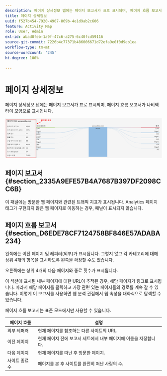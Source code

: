 ```yaml
---
description: 페이지 상세정보 탭에는 페이지 보고서가 표로 표시되며, 페이지 흐름 보고서가 나비넥타이 모양으로 표시됩니다.
title: 페이지 상세정보
uuid: f527b454-7920-4907-869b-4e1d9ab2c606
feature: Activity Map
role: User, Admin
exl-id: abad0feb-1a9f-47c6-a275-6c40fcd59116
source-git-commit: 7226b4c77371b486006671d72efa9e0f0d9eb1ea
workflow-type: tm+mt
source-wordcount: '245'
ht-degree: 100%

---
```


# 페이지 상세정보 

페이지 상세정보 탭에는 페이지 보고서가 표로 표시되며, 페이지 흐름 보고서가 나비넥타이 모양으로 표시됩니다.

![](assets/page_flow.png)

## 페이지 보고서 {#section_2335A9EFE57B4A7687B397DF2098CC6B}

이 패널에는 방문한 웹 페이지와 관련된 트래픽 지표가 표시됩니다. Analytics 페이지 태그가 구현되지 않은 웹 페이지로 이동하는 경우, 패널이 표시되지 않습니다.

## 페이지 흐름 보고서 {#section_D6EDE78CF7124758BF846E57ADABA234}

왼쪽에는 이전 페이지 및 레퍼러(외부)가 표시됩니다. 그렇지 않고 각 카테고리에 대해 상위 4개의 항목을 표시하도록 왼쪽을 확장할 수도 있습니다.

오른쪽에는 상위 4개의 다음 페이지와 종료 횟수가 표시됩니다.

이 섹션에 표시된 내부 페이지에 대한 URL이 추적된 경우, 해당 페이지가 링크로 표시됩니다. 따라서 해당 페이지를 클릭하고 가장 관련 있는 페이지들의 경로를 계속 갈 수 있습니다. 이렇게 이 보고서를 사용하면 웹 분석 관점에서 웹 속성을 대화식으로 탐색할 수 있습니다.

페이지 흐름 보고서는 표준 모드에서만 사용할 수 있습니다.

| **페이지 흐름** | **설명** |
|---|---|
| 외부 레퍼러 | 현재 페이지를 참조하는 다른 사이트의 URL. |
| 이전 페이지 | 현재 페이지 전에 보고서 세트에서 내부 페이지에 이름을 지정합니다. |
| 다음 페이지 | 현재 페이지를 떠난 후 방문한 페이지. |
| 사이트 종료 수 | 페이지를 본 후 사이트를 완전히 떠난 사람의 수. |
